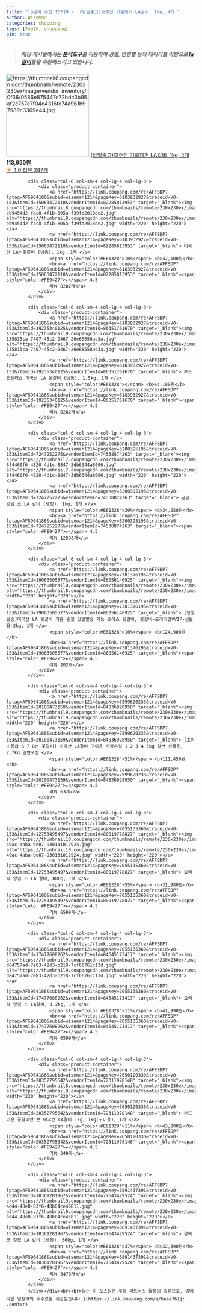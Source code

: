 ```yaml
---
title: "la갈비 추천 TOP10 -  (당일출고)호주산 기름제거 LA갈비, 1kg, 4개 "
author: WiseMan
categories: shopping
tags: [Top10, shopping]
pin: true
---
```


> ##### 해당 게시물에서는 [**분석도구**](https://itemscout.io/)를 이용하여 **성별**, **연령별** 등의 데이터를 바탕으로 [**la갈비**](https://link.coupang.com/a/baae76)들을 추천해드리고 있습니다.
<div class="container"><div class="row">
            <div class="col-6 col-sm-4 col-lg-4 col-lg-3">
                <div class="product-container">
                    <a href="https://link.coupang.com/re/AFFSDP?lptag=AF5964186&subid=wiseman1214&pageKey=7803896304&traceid=V0-153&itemId=21332535121&vendorItemId=88391063333" target="_blank"><img src="https://thumbnail6.coupangcdn.com/thumbnails/remote/230x230ex/image/vendor_inventory/0f36/0586e875447c72bdc3b95af2c757c7f04c4316fe74a961b97989c3369e44.jpg" alt="https://thumbnail6.coupangcdn.com/thumbnails/remote/230x230ex/image/vendor_inventory/0f36/0586e875447c72bdc3b95af2c757c7f04c4316fe74a961b97989c3369e44.jpg" width="220" height="220"></a>
                    <a href="https://link.coupang.com/re/AFFSDP?lptag=AF5964186&subid=wiseman1214&pageKey=7803896304&traceid=V0-153&itemId=21332535121&vendorItemId=88391063333" target="_blank"> (당일출고)호주산 기름제거 LA갈비, 1kg, 4개 </a>
                    <span style="color:#E61328"></span> <b>113,950원</b>
                    <br><a href="https://link.coupang.com/re/AFFSDP?lptag=AF5964186&subid=wiseman1214&pageKey=7803896304&traceid=V0-153&itemId=21332535121&vendorItemId=88391063333" target="_blank"><span style="color:#FE9427">★</span> 4.0
                    리뷰 287개</a>
                </div>
            </div>
            
            <div class="col-6 col-sm-4 col-lg-4 col-lg-3">
                <div class="product-container">
                    <a href="https://link.coupang.com/re/AFFSDP?lptag=AF5964186&subid=wiseman1214&pageKey=6183932927&traceid=V0-153&itemId=15063472110&vendorItemId=82285813953" target="_blank"><img src="https://thumbnail8.coupangcdn.com/thumbnails/remote/230x230ex/image/retail/images/1560485426888-eb9454d2-fac8-4f1b-805a-f39fd2018de2.jpg" alt="https://thumbnail8.coupangcdn.com/thumbnails/remote/230x230ex/image/retail/images/1560485426888-eb9454d2-fac8-4f1b-805a-f39fd2018de2.jpg" width="220" height="220"></a>
                    <a href="https://link.coupang.com/re/AFFSDP?lptag=AF5964186&subid=wiseman1214&pageKey=6183932927&traceid=V0-153&itemId=15063472110&vendorItemId=82285813953" target="_blank"> 미국산 LA식꽃갈비 (냉동), 1kg, 1팩 </a>
                    <span style="color:#E61328">10%</span> <b>42,100원</b>
                    <br><a href="https://link.coupang.com/re/AFFSDP?lptag=AF5964186&subid=wiseman1214&pageKey=6183932927&traceid=V0-153&itemId=15063472110&vendorItemId=82285813953" target="_blank"><span style="color:#FE9427">★</span> 4.5
                    리뷰 8282개</a>
                </div>
            </div>
            
            <div class="col-6 col-sm-4 col-lg-4 col-lg-3">
                <div class="product-container">
                    <a href="https://link.coupang.com/re/AFFSDP?lptag=AF5964186&subid=wiseman1214&pageKey=6183932927&traceid=V0-153&itemId=19235340125&vendorItemId=86351761670" target="_blank"><img src="https://thumbnail9.coupangcdn.com/thumbnails/remote/230x230ex/image/retail/images/283231697669485-135815ca-7407-45c2-9467-26e68558ae3a.jpg" alt="https://thumbnail9.coupangcdn.com/thumbnails/remote/230x230ex/image/retail/images/283231697669485-135815ca-7407-45c2-9467-26e68558ae3a.jpg" width="220" height="220"></a>
                    <a href="https://link.coupang.com/re/AFFSDP?lptag=AF5964186&subid=wiseman1214&pageKey=6183932927&traceid=V0-153&itemId=19235340125&vendorItemId=86351761670" target="_blank"> 푸드랩플러스 미국산 LA 꽃갈비 (냉동), 1.5kg, 1개 </a>
                    <span style="color:#E61328"></span> <b>64,100원</b>
                    <br><a href="https://link.coupang.com/re/AFFSDP?lptag=AF5964186&subid=wiseman1214&pageKey=6183932927&traceid=V0-153&itemId=19235340125&vendorItemId=86351761670" target="_blank"><span style="color:#FE9427">★</span> 4.5
                    리뷰 8282개</a>
                </div>
            </div>
            
            <div class="col-6 col-sm-4 col-lg-4 col-lg-3">
                <div class="product-container">
                    <a href="https://link.coupang.com/re/AFFSDP?lptag=AF5964186&subid=wiseman1214&pageKey=5200395195&traceid=V0-153&itemId=7247252275&vendorItemId=74538874263" target="_blank"><img src="https://thumbnail7.coupangcdn.com/thumbnails/remote/230x230ex/image/retail/images/508594766513743-8f4460f6-4820-4d1c-8847-3db6344a8006.jpg" alt="https://thumbnail7.coupangcdn.com/thumbnails/remote/230x230ex/image/retail/images/508594766513743-8f4460f6-4820-4d1c-8847-3db6344a8006.jpg" width="220" height="220"></a>
                    <a href="https://link.coupang.com/re/AFFSDP?lptag=AF5964186&subid=wiseman1214&pageKey=5200395195&traceid=V0-153&itemId=7247252275&vendorItemId=74538874263" target="_blank"> 곰곰 양념 소 LA 갈비 (냉장), 1kg, 1개 </a>
                    <span style="color:#E61328">39%</span> <b>34,950원</b>
                    <br><a href="https://link.coupang.com/re/AFFSDP?lptag=AF5964186&subid=wiseman1214&pageKey=5200395195&traceid=V0-153&itemId=7247252275&vendorItemId=74538874263" target="_blank"><span style="color:#FE9427">★</span> 4.5
                    리뷰 12598개</a>
                </div>
            </div>
            
            <div class="col-6 col-sm-4 col-lg-4 col-lg-3">
                <div class="product-container">
                    <a href="https://link.coupang.com/re/AFFSDP?lptag=AF5964186&subid=wiseman1214&pageKey=7381376195&traceid=V0-153&itemId=19063505577&vendorItemId=86056146925" target="_blank"><img src="https://thumbnail8.coupangcdn.com/thumbnails/remote/230x230ex/image/vendor_inventory/5d2a/a435ce84fc19aeb85586cf6d3121450b31d1bd888526cd48ca0f48033c5e.jpg" alt="https://thumbnail8.coupangcdn.com/thumbnails/remote/230x230ex/image/vendor_inventory/5d2a/a435ce84fc19aeb85586cf6d3121450b31d1bd888526cd48ca0f48033c5e.jpg" width="220" height="220"></a>
                    <a href="https://link.coupang.com/re/AFFSDP?lptag=AF5964186&subid=wiseman1214&pageKey=7381376195&traceid=V0-153&itemId=19063505577&vendorItemId=86056146925" target="_blank"> [당일발송]미국산 LA 꽃갈비 기름 손질 당일발송 가능 초이스 꽃갈비, 꽃갈비-프리미엄VVIP-선물용-2kg, 1개 </a>
                    <span style="color:#E61328">10%</span> <b>124,900원</b>
                    <br><a href="https://link.coupang.com/re/AFFSDP?lptag=AF5964186&subid=wiseman1214&pageKey=7381376195&traceid=V0-153&itemId=19063505577&vendorItemId=86056146925" target="_blank"><span style="color:#FE9427">★</span> 4.5
                    리뷰 202개</a>
                </div>
            </div>
            
            <div class="col-6 col-sm-4 col-lg-4 col-lg-3">
                <div class="product-container">
                    <a href="https://link.coupang.com/re/AFFSDP?lptag=AF5964186&subid=wiseman1214&pageKey=7599620233&traceid=V0-153&itemId=20100473159&vendorItemId=84836928950" target="_blank"><img src="https://thumbnail9.coupangcdn.com/thumbnails/remote/230x230ex/image/vendor_inventory/5d92/566ee2f31f56fa762052b14d5666ccaa87aab807ed173bfae1bc38c260c0.jpg" alt="https://thumbnail9.coupangcdn.com/thumbnails/remote/230x230ex/image/vendor_inventory/5d92/566ee2f31f56fa762052b14d5666ccaa87aab807ed173bfae1bc38c260c0.jpg" width="220" height="220"></a>
                    <a href="https://link.coupang.com/re/AFFSDP?lptag=AF5964186&subid=wiseman1214&pageKey=7599620233&traceid=V0-153&itemId=20100473159&vendorItemId=84836928950" target="_blank"> [초이스등급 6 7 8번 꽃갈비] 미국산 LA갈비 구이용 지방손질 1 2 3 4 5kg 일반 선물용, 2.7kg 일반포장 </a>
                    <span style="color:#E61328">51%</span> <b>111,450원</b>
                    <br><a href="https://link.coupang.com/re/AFFSDP?lptag=AF5964186&subid=wiseman1214&pageKey=7599620233&traceid=V0-153&itemId=20100473159&vendorItemId=84836928950" target="_blank"><span style="color:#FE9427">★</span> 4.5
                    리뷰 63개</a>
                </div>
            </div>
            
            <div class="col-6 col-sm-4 col-lg-4 col-lg-3">
                <div class="product-container">
                    <a href="https://link.coupang.com/re/AFFSDP?lptag=AF5964186&subid=wiseman1214&pageKey=7055135360&traceid=V0-153&itemId=12753495497&vendorItemId=80019778827" target="_blank"><img src="https://thumbnail10.coupangcdn.com/thumbnails/remote/230x230ex/image/retail/images/2021/12/29/16/8/7ebf7a94-49ac-4aba-be07-930131012924.jpg" alt="https://thumbnail10.coupangcdn.com/thumbnails/remote/230x230ex/image/retail/images/2021/12/29/16/8/7ebf7a94-49ac-4aba-be07-930131012924.jpg" width="220" height="220"></a>
                    <a href="https://link.coupang.com/re/AFFSDP?lptag=AF5964186&subid=wiseman1214&pageKey=7055135360&traceid=V0-153&itemId=12753495497&vendorItemId=80019778827" target="_blank"> 요리락 양념 소 LA 갈비, 800g, 1팩 </a>
                    <span style="color:#E61328">55%</span> <b>31,980원</b>
                    <br><a href="https://link.coupang.com/re/AFFSDP?lptag=AF5964186&subid=wiseman1214&pageKey=7055135360&traceid=V0-153&itemId=12753495497&vendorItemId=80019778827" target="_blank"><span style="color:#FE9427">★</span> 4.5
                    리뷰 6599개</a>
                </div>
            </div>
            
            <div class="col-6 col-sm-4 col-lg-4 col-lg-3">
                <div class="product-container">
                    <a href="https://link.coupang.com/re/AFFSDP?lptag=AF5964186&subid=wiseman1214&pageKey=7055135360&traceid=V0-153&itemId=17477608262&vendorItemId=84645173417" target="_blank"><img src="https://thumbnail9.coupangcdn.com/thumbnails/remote/230x230ex/image/retail/images/4184589276699778-d84757ad-7e83-42d3-b218-7cf66761c13d.jpg" alt="https://thumbnail9.coupangcdn.com/thumbnails/remote/230x230ex/image/retail/images/4184589276699778-d84757ad-7e83-42d3-b218-7cf66761c13d.jpg" width="220" height="220"></a>
                    <a href="https://link.coupang.com/re/AFFSDP?lptag=AF5964186&subid=wiseman1214&pageKey=7055135360&traceid=V0-153&itemId=17477608262&vendorItemId=84645173417" target="_blank"> 요리락 양념 소 LA갈비, 1.2kg, 1개 </a>
                    <span style="color:#E61328">11%</span> <b>41,990원</b>
                    <br><a href="https://link.coupang.com/re/AFFSDP?lptag=AF5964186&subid=wiseman1214&pageKey=7055135360&traceid=V0-153&itemId=17477608262&vendorItemId=84645173417" target="_blank"><span style="color:#FE9427">★</span> 4.5
                    리뷰 6599개</a>
                </div>
            </div>
            
            <div class="col-6 col-sm-4 col-lg-4 col-lg-3">
                <div class="product-container">
                    <a href="https://link.coupang.com/re/AFFSDP?lptag=AF5964186&subid=wiseman1214&pageKey=7650120330&traceid=V0-153&itemId=20352795642&vendorItemId=72311978148" target="_blank"><img src="https://thumbnail8.coupangcdn.com/thumbnails/remote/230x230ex/image/vendor_inventory/d370/9070fa601f8b3e7f9d4e8a3d1a22e00f29f62c5251efa8a9da47a718de89.jpg" alt="https://thumbnail8.coupangcdn.com/thumbnails/remote/230x230ex/image/vendor_inventory/d370/9070fa601f8b3e7f9d4e8a3d1a22e00f29f62c5251efa8a9da47a718de89.jpg" width="220" height="220"></a>
                    <a href="https://link.coupang.com/re/AFFSDP?lptag=AF5964186&subid=wiseman1214&pageKey=7650120330&traceid=V0-153&itemId=20352795642&vendorItemId=72311978148" target="_blank"> 부드러운 꽃갈비만 쓴 미국산 LA갈비 1kg, 1kg(구이용), 1개 </a>
                    <span style="color:#E61328">11%</span> <b>43,900원</b>
                    <br><a href="https://link.coupang.com/re/AFFSDP?lptag=AF5964186&subid=wiseman1214&pageKey=7650120330&traceid=V0-153&itemId=20352795642&vendorItemId=72311978148" target="_blank"><span style="color:#FE9427">★</span> 4.5
                    리뷰 349개</a>
                </div>
            </div>
            
            <div class="col-6 col-sm-4 col-lg-4 col-lg-3">
                <div class="product-container">
                    <a href="https://link.coupang.com/re/AFFSDP?lptag=AF5964186&subid=wiseman1214&pageKey=5891437391&traceid=V0-153&itemId=10361281967&vendorItemId=77643429524" target="_blank"><img src="https://thumbnail9.coupangcdn.com/thumbnails/remote/230x230ex/image/retail/images/2021/07/22/11/6/7882ed43-ad44-48e0-83f6-48b04ce46811.jpg" alt="https://thumbnail9.coupangcdn.com/thumbnails/remote/230x230ex/image/retail/images/2021/07/22/11/6/7882ed43-ad44-48e0-83f6-48b04ce46811.jpg" width="220" height="220"></a>
                    <a href="https://link.coupang.com/re/AFFSDP?lptag=AF5964186&subid=wiseman1214&pageKey=5891437391&traceid=V0-153&itemId=10361281967&vendorItemId=77643429524" target="_blank"> 경복궁 칼집 LA 갈비 (냉동), 600g, 1개 </a>
                    <span style="color:#E61328">37%</span> <b>32,390원</b>
                    <br><a href="https://link.coupang.com/re/AFFSDP?lptag=AF5964186&subid=wiseman1214&pageKey=5891437391&traceid=V0-153&itemId=10361281967&vendorItemId=77643429524" target="_blank"><span style="color:#FE9427">★</span> 4.5
                    리뷰 3478개</a>
                </div>
            </div>
            </div></div><br><br>[👉 이 포스팅은 쿠팡 파트너스 활동의 일환으로, 이에 따른 일정액의 수수료를 제공받습니다.](https://link.coupang.com/a/baae76){: .center}